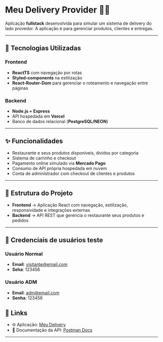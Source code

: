 # Meu Delivery Provider 🍹🥤

Aplicação **fullstack** desenvolvida para simular um sistema de delivery do lado provedor. A aplicação é para gerenciar produtos, clientes e entregas. 

---

## 🚀 Tecnologias Utilizadas

### Frontend
- **ReactTS** com navegação por rotas
- **Styled-components** na estilização
- **React-Router-Dom** para gerenciar o roteamento e navegação entre páginas

### Backend
- **Node.js + Express**
- API hospedada em **Vercel**
- Banco de dados relacional (**PostgreSQL/NEON**)

---

## ✨ Funcionalidades
- Restaurante e seus produtos disponíveis, dividos por categoria
- Sistema de carrinho e checkout
- Pagamento online simulado via **Mercado Pago**
- Consumo de API própria hospedada em nuvem
- Conta de administrador com checkout de clientes e produtos

---

## 📂 Estrutura do Projeto
- **Frontend** → Aplicação React com navegação, estilização, responsividade e integrações externas  
- **Backend** → API REST que gerencia o restaurante seus produtos e pedidos  

---

## 🔑 Credenciais de usuários teste
### Usuário Normal

- **Email**: visitante@email.com
- **Seha**: 123456

### Usuário ADM

- **Email**: adm@email.com
- **Senha**: 123456

## 🔗 Links
- 🌐 Aplicação: [Meu Delivery](https://gazuadev8417.github.io/meu-delivery/)   
- 📄 Documentação da API: [Postman Docs](https://documenter.getpostman.com/view/48121909/2sB3HjM1z7)  

---
